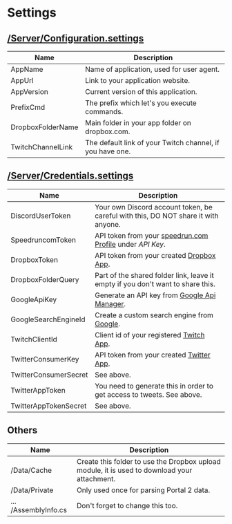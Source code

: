 ﻿# Settings

## [/Server/Configuration.settings](../NeKzBotSelfBot/Server/Configuration.settings)
| Name | Description |
| --- | --- |
| AppName | Name of application, used for user agent. |
| AppUrl | Link to your application website. |
| AppVersion | Current version of this application. |
| PrefixCmd | The prefix which let's you execute commands. |
| DropboxFolderName | Main folder in your app folder on dropbox.com. |
| TwitchChannelLink | The default link of your Twitch channel, if you have one. |

## [/Server/Credentials.settings](../NeKzBotSelfBot/Server/Credentials.settings)
| Name | Description |
| --- | --- |
| DiscordUserToken | Your own Discord account token, be careful with this, DO NOT share it with anyone. |
| SpeedruncomToken | API token from your [speedrun.com Profile](https://speedrun.com/settings) under _API Key_. |
| DropboxToken | API token from your created [Dropbox App](https://www.dropbox.com/developers). |
| DropboxFolderQuery | Part of the shared folder link, leave it empty if you don't want to share this. |
| GoogleApiKey | Generate an API key from [Google Api Manager](https://console.developers.google.com). |
| GoogleSearchEngineId | Create a custom search engine from [Google](https://cse.google.com). |
| TwitchClientId | Client id of your registered [Twitch App](https://www.twitch.tv/settings/connections). |
| TwitterConsumerKey | API token from your created [Twitter App](https://apps.twitter.com/). |
| TwitterConsumerSecret | See above. |
| TwitterAppToken | You need to generate this in order to get access to tweets. See above. |
| TwitterAppTokenSecret | See above. |

## Others
| Name | Description |
| --- | --- |
| /Data/Cache | Create this folder to use the Dropbox upload module, it is used to download your attachment. |
| /Data/Private | Only used once for parsing Portal 2 data. |
| ... /AssemblyInfo.cs | Don't forget to change this too. |